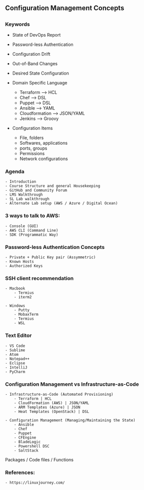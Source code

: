 ## #########################
## Configuration Management Concepts
## #########################

### Keywords

- State of DevOps Report
- Password-less Authentication
- Configuration Drift
- Out-of-Band Changes
- Desired State Configuration
- Domain Specific Language
    - Terraform --> HCL
    - Chef --> DSL
    - Puppet --> DSL
    - Ansible --> YAML
    - Cloudformation --> JSON/YAML
    - Jenkins --> Groovy

- Configuration Items
    - File, folders
    - Softwares, applications
    - ports, groups
    - Permissions
    - Network configurations
  
### Agenda
    - Introduction
    - Course Structure and general Housekeeping
    - GitHub and Community Forum
    - LMS Walkthrough
    - SL Lab walkthrough
    - Alternate Lab setup (AWS / Azure / Digital Ocean)

### 3 ways to talk to AWS:
    - Console (GUI)
    - AWS CLI (Command Line)
    - SDK (Programmatic Way)


### Password-less Authentication Concepts
    - Private + Public Key pair (Assymmetric)
    - Known Hosts
    - Authorized Keys

### SSH client recommendation
    - Macbook
        - Termius
        - iterm2

    - Windows
        - Putty
        - MobaxTerm
        - Termius
        - WSL

### Text Editor
    - VS Code
    - Sublime
    - Atom
    - Notepad++    
    - Eclipse
    - IntelliJ
    - PyCharm


### Configuration Management vs Infrastructure-as-Code

    - Infrastructure-as-Code (Automated Provisioning)
        - Terraform | HCL
        - CloudFormation (AWS) | JSON/YAML
        - ARM Templates (Azure) | JSON
        - Heat Templates (OpenStack) | DSL

    - Configuration Management (Managing/Maintaining the State)
        - Ansible
        - Chef
        - Puppet
        - CFEngine
        - BladeLogic
        - Powershell DSC
        - SaltStack


Packages / Code files  / Functions




### References:

    - https://linuxjourney.com/
